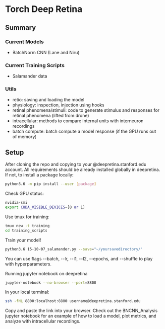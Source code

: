 # Torch Deep Retina
 
## Summary

### Current Models 
- BatchNorm CNN (Lane and Niru)

### Current Training Scripts
- Salamander data

### Utils
- retio: saving and loading the model
- physiology: inspection, injection using hooks
- retinal phenomena/stimuli: code to generate stimulus and responses for retinal phenomena (lifted from drone)
- intracellular: methods to compare internal units with interneuron recordings
- batch compute: batch compute a model response (if the GPU runs out of memory)

## Setup
After cloning the repo and copying to your @deepretina.stanford.edu account. All requirements should be already installed globally in deepretina. If not, to install a package locally:
```sh
python3.6 -m pip install --user [package]
```

Check GPU status:
```sh
nvidia-smi
export CUDA_VISIBLE_DEVICES=[0 or 1]
```

Use tmux for training:
```sh
tmux new -t training
cd training_scripts
```
Train your model!
```sh
python3.6 15-10-07_salamander.py --save="~/yoursavedirectory/"
```
You can use flags --batch, --lr, --l1, --l2, --epochs, and --shuffle to play with hyperparameters.

Running jupyter notebook on deepretina
```sh
jupyter-notebook --no-browser --port=8800
```
In your local terminal:
```sh
ssh -fNL 8800:localhost:8800 username@deepretina.stanford.edu
```

Copy and paste the link into your browser. 
Check out the BNCNN_Analysis jupyter notebook for an example of how to load a model, plot metrics, and analyze with intracellular recordings.






